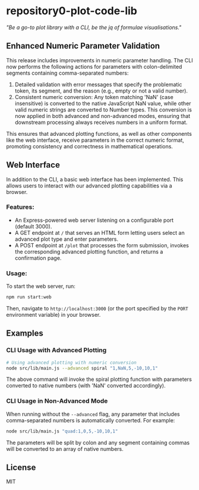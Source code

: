 # repository0-plot-code-lib

_"Be a go-to plot library with a CLI, be the jq of formulae visualisations."_

## Enhanced Numeric Parameter Validation

This release includes improvements in numeric parameter handling. The CLI now performs the following actions for parameters with colon-delimited segments containing comma-separated numbers:

1. Detailed validation with error messages that specify the problematic token, its segment, and the reason (e.g., empty or not a valid number).
2. Consistent numeric conversion: Any token matching 'NaN' (case insensitive) is converted to the native JavaScript NaN value, while other valid numeric strings are converted to Number types. This conversion is now applied in both advanced and non-advanced modes, ensuring that downstream processing always receives numbers in a uniform format.

This ensures that advanced plotting functions, as well as other components like the web interface, receive parameters in the correct numeric format, promoting consistency and correctness in mathematical operations.

## Web Interface

In addition to the CLI, a basic web interface has been implemented. This allows users to interact with our advanced plotting capabilities via a browser.

### Features:
- An Express-powered web server listening on a configurable port (default 3000).
- A GET endpoint at `/` that serves an HTML form letting users select an advanced plot type and enter parameters.
- A POST endpoint at `/plot` that processes the form submission, invokes the corresponding advanced plotting function, and returns a confirmation page.

### Usage:

To start the web server, run:

```bash
npm run start:web
```

Then, navigate to `http://localhost:3000` (or the port specified by the `PORT` environment variable) in your browser.

## Examples

### CLI Usage with Advanced Plotting

```bash
# Using advanced plotting with numeric conversion
node src/lib/main.js --advanced spiral "1,NaN,5,-10,10,1"
```

The above command will invoke the spiral plotting function with parameters converted to native numbers (with 'NaN' converted accordingly).

### CLI Usage in Non-Advanced Mode

When running without the `--advanced` flag, any parameter that includes comma-separated numbers is automatically converted. For example:

```bash
node src/lib/main.js "quad:1,0,5,-10,10,1"
```

The parameters will be split by colon and any segment containing commas will be converted to an array of native numbers.

## License

MIT
